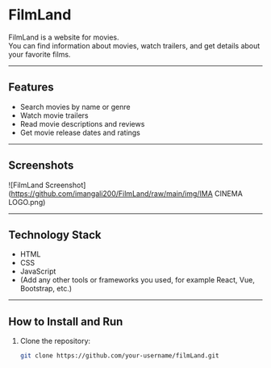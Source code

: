 # FilmLand

FilmLand is a website for movies.  
You can find information about movies, watch trailers, and get details about your favorite films.

---

## Features

- Search movies by name or genre  
- Watch movie trailers  
- Read movie descriptions and reviews  
- Get movie release dates and ratings

---

## Screenshots

![FilmLand Screenshot](https://github.com/imangali200/FilmLand/raw/main/img/IMA CINEMA LOGO.png)

---

## Technology Stack

- HTML  
- CSS  
- JavaScript  
- (Add any other tools or frameworks you used, for example React, Vue, Bootstrap, etc.)

---

## How to Install and Run

1. Clone the repository:  
   ```bash
   git clone https://github.com/your-username/filmLand.git
